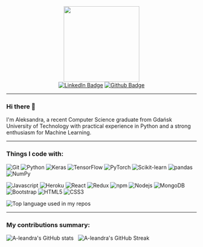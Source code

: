 <div id="header" align="center">
  <img src="https://media.giphy.com/media/RkX2zcpO79EAf82ESl/giphy.gif" width="200"/>
  <div id="badges">
    <a href="https://www.linkedin.com/in/aleksandra-nadzieja/" target="_blank"><img alt="LinkedIn Badge" src="https://img.shields.io/badge/LinkedIn-blue?style=for-the-badge&logo=linkedin&logoColor=white" /></a>
    <a href="https://github.com/a-leandra" target="_blank"><img alt="Github Badge" src="https://img.shields.io/badge/GitHub-grey?style=for-the-badge&logo=github&logoColor=white" /></a>
  </div>
  <img src="https://komarev.com/ghpvc/?username=a-leandra&style=flat-square&color=blue" alt=""/>
</div>



---

### Hi there 👋

I'm Aleksandra, a recent Computer Science graduate from Gdańsk University of Technology with practical experience in Python and a strong enthusiasm for Machine Learning.

---

### Things I code with:

<p>
  <img alt="Git" src="https://img.shields.io/badge/-Git-F05032?style=flat-square&logo=git&logoColor=white" />
  <img alt="Python" src="https://img.shields.io/badge/-Python-4178a8?style=flat-square&logo=python&logoColor=white" />
  
  <img alt="Keras" src="https://img.shields.io/badge/-Keras-d00000?style=flat-square&logo=keras&logoColor=white" />
  <img alt="TensorFlow" src="https://img.shields.io/badge/-TensorFlow-fc9c04?style=flat-square&logo=tensorflow&logoColor=white" />
  <img alt="PyTorch" src="https://img.shields.io/badge/-PyTorch-ee4d2d?style=flat-square&logo=pytorch&logoColor=white" />
  <img alt="Scikit-learn" src="https://img.shields.io/badge/-scikitlearn-f99b36?style=flat-square&logo=scikitlearn&logoColor=white" />
  <img alt="pandas" src="https://img.shields.io/badge/-pandas-130754?style=flat-square&logo=pandas&logoColor=white" />
  <img alt="NumPy" src="https://img.shields.io/badge/-NumPy-4d77cf?style=flat-square&logo=numpy&logoColor=white" />
</p>
<p>
  <img alt="Javascript" src="https://img.shields.io/badge/-JavaScript-f7df1c?style=flat-square&logo=javascript&logoColor=black" />
  <img alt="Heroku" src="https://img.shields.io/badge/-Heroku-430098?style=flat-square&logo=heroku&logoColor=white" />
  <img alt="React" src="https://img.shields.io/badge/-ReactJs-61DAFB?style=flat-square&logo=react&logoColor=black" /></a>
  <img alt="Redux" src="https://img.shields.io/badge/-Redux-764ABC?style=flat-square&logo=redux&logoColor=white" />
  <img alt="npm" src="https://img.shields.io/badge/-npm-CB3837?style=flat-square&logo=npm&logoColor=white" />
  <img alt="Nodejs" src="https://img.shields.io/badge/-Nodejs-43853d?style=flat-square&logo=Node.js&logoColor=white" />
  <img alt="MongoDB" src="https://img.shields.io/badge/-MongoDB-13aa52?style=flat-square&logo=mongodb&logoColor=white" />
  <img alt="Bootstrap" src="https://img.shields.io/badge/-Bootstrap-7953b3?style=flat-square&logo=bootstrap&logoColor=white" />
  <img alt="HTML5" src="https://img.shields.io/badge/-HTML5-E34F26?style=flat-square&logo=html5&logoColor=white" />
  <img alt="CSS3" src="https://img.shields.io/badge/-CSS3-264de4?style=flat-square&logo=css3&logoColor=white" />
</p>

<img width="" src="https://github-readme-stats.vercel.app/api/top-langs/?username=a-leandra&layout=compact&hide_title=1&card_width=300&theme=github_dark" alt="Top language used in my repos" />

---

### My contributions summary:

<p>
    <img src="https://github-readme-stats.vercel.app/api?username=a-leandra&theme=github_dark&rank_icon=github" alt="A-leandra's GitHub stats">
    &nbsp;
    <img src="https://streak-stats.demolab.com?user=a-leandra&theme=github-dark-blue" alt="A-leandra's GitHub Streak">
    <!---&nbsp;
    <img src="https://github-readme-stats.vercel.app/api/top-langs/?username=a-leandra&theme=github_dark" alt="A-leandra's top languages"> -->
</p>

<!---
[![A-leandra's GitHub stats](https://github-readme-stats.vercel.app/api?username=a-leandra&theme=github_dark)](https://github.com/anuraghazra/github-readme-stats)
[![GitHub Streak](https://streak-stats.demolab.com?user=a-leandra&theme=github-dark-blue)](https://git.io/streak-stats)
[![A-leandra's top languages](https://github-readme-stats.vercel.app/api/top-langs/?username=a-leandra&theme=github_dark)](https://github.com/anuraghazra/github-readme-stats)

---

#### University
[![Readme Card](https://github-readme-stats.vercel.app/api/pin/?username=a-leandra&repo=checkers-AI&theme=github_dark)](https://github.com/a-leandra/checkers-AI)
[![Readme Card](https://github-readme-stats.vercel.app/api/pin/?username=a-leandra&repo=movies-browser&theme=github_dark)](https://github.com/a-leandra/movies-browser)
[![Readme Card](https://github-readme-stats.vercel.app/api/pin/?username=a-leandra&repo=bsk-project&theme=github_dark)](https://github.com/a-leandra/bsk-project)

#### Learning repos
[![Readme Card](https://github-readme-stats.vercel.app/api/pin/?username=a-leandra&repo=coding-interview-university&theme=github_dark)](https://github.com/a-leandra/coding-interview-university)
[![Readme Card](https://github-readme-stats.vercel.app/api/pin/?username=a-leandra&repo=coding-problems&theme=github_dark)](https://github.com/a-leandra/coding-problems)

[linkedin]: https://www.linkedin.com/in/aleksandra-nadzieja/
[github]: https://github.com/a-leandra
-->
